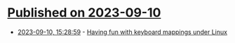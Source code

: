 # [Published on 2023-09-10](index.md)

* [2023-09-10, 15:28:59](https://lobste.rs/s/l3ujrr/having_fun_with_keyboard_mappings_under) - [Having fun with keyboard mappings under Linux](https://pulsar17.me/2023/09/keymapping)
